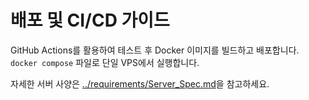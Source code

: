 # 배포 및 CI/CD 가이드

GitHub Actions를 활용하여 테스트 후 Docker 이미지를 빌드하고 배포합니다. `docker compose` 파일로 단일 VPS에서 실행합니다.

자세한 서버 사양은 [../requirements/Server_Spec.md](../requirements/Server_Spec.md)을 참고하세요.
